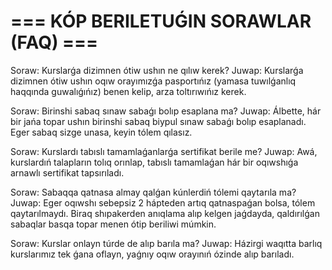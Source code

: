 # === KÓP BERILETUǴIN SORAWLAR (FAQ) ===

Soraw: Kurslarǵa dizimnen ótiw ushın ne qılıw kerek?
Juwap: Kurslarǵa dizimnen ótiw ushın oqıw orayımızǵa pasportıńız (yamasa tuwılǵanlıq haqqında guwalıǵıńız) benen kelip, arza toltırıwıńız kerek.

Soraw: Birinshi sabaq sınaw sabaǵı bolıp esaplana ma?
Juwap: Álbette, hár bir jańa topar ushın birinshi sabaq biypul sınaw sabaǵı bolıp esaplanadı. Eger sabaq sizge unasa, keyin tólem qılasız.

Soraw: Kurslardı tabıslı tamamlaǵanlarǵa sertifikat berile me?
Juwap: Awá, kurslardıń talapların tolıq orınlap, tabıslı tamamlaǵan hár bir oqıwshıǵa arnawlı sertifikat tapsırıladı.

Soraw: Sabaqqa qatnasa almay qalǵan kúnlerdiń tólemi qaytarıla ma?
Juwap: Eger oqıwshı sebepsiz 2 hápteden artıq qatnaspaǵan bolsa, tólem qaytarılmaydı. Biraq shıpakerden anıqlama alıp kelgen jaǵdayda, qaldırılǵan sabaqlar basqa topar menen ótip beriliwi múmkin.

Soraw: Kurslar onlayn túrde de alıp barıla ma?
Juwap: Házirgi waqıtta barlıq kurslarımız tek ǵana oflayn, yaǵnıy oqıw orayınıń ózinde alıp barıladı.